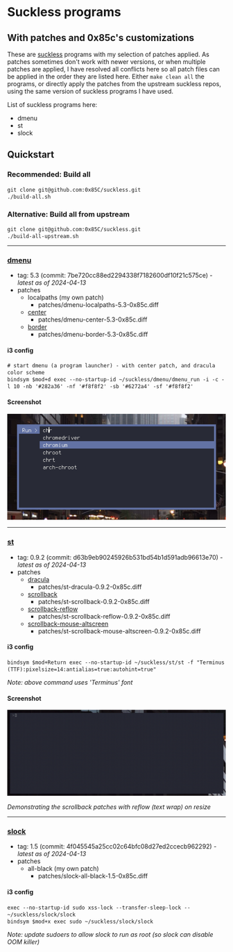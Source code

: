 # Suckless programs
## With patches and 0x85c's customizations

These are [suckless](https://suckless.org/) programs with my selection of patches applied. As patches sometimes don't work with newer versions, or when multiple patches are applied, I have resolved all conflicts here so all patch files can be applied in the order they are listed here. Either `make clean all` the programs, or directly apply the patches from the upstream suckless repos, using the same version of suckless programs I have used.

List of suckless programs here:

  - dmenu
  - st
  - slock

## Quickstart

### Recommended: Build all

```
git clone git@github.com:0x85C/suckless.git
./build-all.sh
```

### Alternative: Build all from upstream

```
git clone git@github.com:0x85C/suckless.git
./build-all-upstream.sh
```

---

### [dmenu](https://tools.suckless.org/dmenu/)

  - tag: 5.3 (commit: 7be720cc88ed2294338f7182600df10f21c575ce) *- latest as of 2024-04-13*
  - patches
    - localpaths (my own patch)
      - patches/dmenu-localpaths-5.3-0x85c.diff
    - [center](https://tools.suckless.org/dmenu/patches/center/)
      - patches/dmenu-center-5.3-0x85c.diff
    - [border](https://tools.suckless.org/dmenu/patches/border/)
      - patches/dmenu-border-5.3-0x85c.diff

#### i3 config

```
# start dmenu (a program launcher) - with center patch, and dracula color scheme
bindsym $mod+d exec --no-startup-id ~/suckless/dmenu/dmenu_run -i -c -l 10 -nb '#282a36' -nf '#f8f8f2' -sb '#6272a4' -sf '#f8f8f2'
```

#### Screenshot

![dmenu screenshot](./dmenu/screenshots/dmenu_screenshot.png)

---

### [st](https://st.suckless.org/)

  - tag: 0.9.2 (commit: d63b9eb90245926b531bd54b1d591adb96613e70) *- latest as of 2024-04-13*
  - patches
    - [dracula](https://st.suckless.org/patches/scrollback/)
      - patches/st-dracula-0.9.2-0x85c.diff
    - [scrollback](https://st.suckless.org/patches/scrollback/)
      - patches/st-scrollback-0.9.2-0x85c.diff
    - [scrollback-reflow](https://st.suckless.org/patches/scrollback/)
      - patches/st-scrollback-reflow-0.9.2-0x85c.diff
    - [scrollback-mouse-altscreen](https://st.suckless.org/patches/scrollback/)
      - patches/st-scrollback-mouse-altscreen-0.9.2-0x85c.diff
  
#### i3 config

```
bindsym $mod+Return exec --no-startup-id ~/suckless/st/st -f "Terminus (TTF):pixelsize=14:antialias=true:autohint=true"
```

*Note: above command uses 'Terminus' font*

#### Screenshot

![st screenshot](./st/screenshots/st-example.gif)

*Demonstrating the scrollback patches with reflow (text wrap) on resize*

---

### [slock](https://tools.suckless.org/slock/)

  - tag: 1.5 (commit: 4f045545a25cc02c64bfc08d27ed2ccecb962292) *- latest as of 2024-04-13*
  - patches
    - all-black (my own patch)
      - patches/slock-all-black-1.5-0x85c.diff
  
#### i3 config

```
exec --no-startup-id sudo xss-lock --transfer-sleep-lock -- ~/suckless/slock/slock
bindsym $mod+x exec sudo ~/suckless/slock/slock
```

*Note: update sudoers to allow slock to run as root (so slock can disable OOM killer)*
